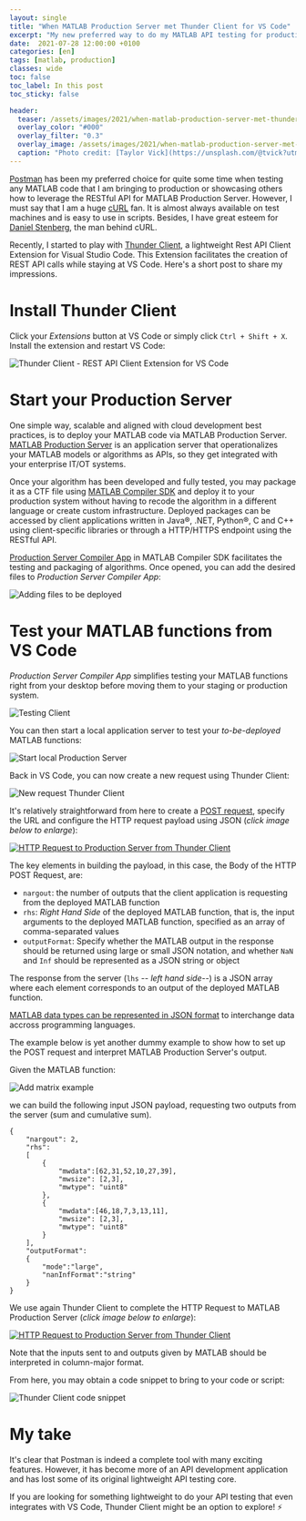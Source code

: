 ```yaml
---
layout: single
title: "When MATLAB Production Server met Thunder Client for VS Code"
excerpt: "My new preferred way to do my MATLAB API testing for production code"
date:  2021-07-28 12:00:00 +0100
categories: [en]
tags: [matlab, production]
classes: wide
toc: false
toc_label: In this post
toc_sticky: false

header: 
  teaser: /assets/images/2021/when-matlab-production-server-met-thunder-client-vs-code/server.jpg
  overlay_color: "#000"
  overlay_filter: "0.3"
  overlay_image: /assets/images/2021/when-matlab-production-server-met-thunder-client-vs-code/server.jpg
  caption: "Photo credit: [Taylor Vick](https://unsplash.com/@tvick?utm_source=unsplash&utm_medium=referral&utm_content=creditCopyText)"
---
```


[Postman](https://www.postman.com/) has been my preferred choice for quite some time when testing any MATLAB code that I am bringing to production or showcasing others how to leverage the RESTful API for MATLAB Production Server. However, I must say that I am a huge [cURL](https://curl.se/) fan. It is almost always available on test machines and is easy to use in scripts. Besides, I have great esteem for [Daniel Stenberg](https://daniel.haxx.se/), the man behind cURL. 

Recently, I started to play with [Thunder Client](https://www.thunderclient.io/), a lightweight Rest API Client Extension for Visual Studio Code. This Extension facilitates the creation of REST API calls while staying at VS Code. Here's a short post to share my impressions.

# Install Thunder Client

Click your _Extensions_ button at VS Code or simply click `Ctrl + Shift + X`. Install the extension and restart VS Code: 

![Thunder Client - REST API Client Extension for VS Code](/assets/images/2021/when-matlab-production-server-met-thunder-client-vs-code/thunder-client-install.jpg)

# Start your Production Server

One simple way, scalable and aligned with cloud development best practices, is to deploy your MATLAB code via MATLAB Production Server. [MATLAB Production Server](https://www.mathworks.com/products/matlab-production-server.html) is an application server that operationalizes your MATLAB models or algorithms as APIs, so they get integrated with your enterprise IT/OT systems.

Once your algorithm has been developed and fully tested, you may package it as a CTF file using [MATLAB Compiler SDK](https://www.mathworks.com/products/matlab-compiler-sdk.html) and deploy it to your production system without having to recode the algorithm in a different language or create custom infrastructure. Deployed packages can be accessed by client applications written in Java®, .NET, Python®, C and C++ using client-specific libraries or through a HTTP/HTTPS endpoint using the RESTful API.

[Production Server Compiler App](https://www.mathworks.com/help/compiler_sdk/mps_dev_test/productionservercompiler.html) in MATLAB Compiler SDK facilitates the testing and packaging of algorithms. Once opened, you can add the desired files to _Production Server Compiler App_:

![Adding files to be deployed](/assets/images/2021/when-matlab-production-server-met-thunder-client-vs-code/production-server-compiler-app.jpg) 

# Test your MATLAB functions from VS Code
_Production Server Compiler App_ simplifies testing your MATLAB functions right from your desktop before moving them to your staging or production system. 

![Testing Client](/assets/images/2021/when-matlab-production-server-met-thunder-client-vs-code/production-server-compiler-app-testing.jpg)

You can then start a local application server to test your _to-be-deployed_ MATLAB functions:

![Start local Production Server](/assets/images/2021/when-matlab-production-server-met-thunder-client-vs-code/production-server-compiler-app-testing-start.jpg)

Back in VS Code, you can now create a new request using Thunder Client:

![New request Thunder Client](/assets/images/2021/when-matlab-production-server-met-thunder-client-vs-code/thunder-client-new-request.jpg)

It's relatively straightforward from here to create a [POST request](https://www.mathworks.com/help/compiler_sdk/mps_restfuljson/postsynchronousrequest.html), specify the URL and configure the HTTP request payload using JSON (_click image below to enlarge_):

[![HTTP Request to Production Server from Thunder Client](/assets/images/2021/when-matlab-production-server-met-thunder-client-vs-code/thunder-client-mps.jpg)](/assets/images/2021/when-matlab-production-server-met-thunder-client-vs-code/thunder-client-mps.jpg)

The key elements in building the payload, in this case, the Body of the HTTP POST Request, are: 

* `nargout`: the number of outputs that the client application is requesting from the deployed MATLAB function
* `rhs`: _Right Hand Side_ of the deployed MATLAB function, that is, the input arguments to the deployed MATLAB function, specified as an array of comma-separated values
* `outputFormat`: Specify whether the MATLAB output in the response should be returned using large or small JSON notation, and whether `NaN` and `Inf` should be represented as a JSON string or object

The response from the server (`lhs` -- _left hand side_--) is a JSON array where each element corresponds to an output of the deployed MATLAB function.

[MATLAB data types can be represented in JSON format](https://www.mathworks.com/help/mps/restfuljson/json-representation-of-matlab-data-types.html) to interchange data accross programming languages. 

The example below is yet another dummy example to show how to set up the POST request and interpret MATLAB Production Server's output. 

Given the MATLAB function:

![Add matrix example](/assets/images/2021/when-matlab-production-server-met-thunder-client-vs-code/addmatrix.jpg)

we can build the following input JSON payload, requesting two outputs from the server (sum and cumulative sum). 
```
{
    "nargout": 2, 
    "rhs": 
    [
        {
            "mwdata":[62,31,52,10,27,39],
            "mwsize": [2,3],
            "mwtype": "uint8"
        },
        {
            "mwdata":[46,18,7,3,13,11],
            "mwsize": [2,3],
            "mwtype": "uint8"
        }
    ],
    "outputFormat":
    {
        "mode":"large",
        "nanInfFormat":"string"
    }
}
```
We use again Thunder Client to complete the HTTP Request to MATLAB Production Server (_click image below to enlarge_):

[![HTTP Request to Production Server from Thunder Client](/assets/images/2021/when-matlab-production-server-met-thunder-client-vs-code/thunder-client-mps2.jpg)](/assets/images/2021/when-matlab-production-server-met-thunder-client-vs-code/thunder-client-mps2.jpg)

Note that the inputs sent to and outputs given by MATLAB should be interpreted in column-major format.

From here, you may obtain a code snippet to bring to your code or script:

![Thunder Client code snippet](/assets/images/2021/when-matlab-production-server-met-thunder-client-vs-code/thunder-client-snippet.jpg)


# My take

It's clear that Postman is indeed a complete tool with many exciting features. However, it has become more of an API development application and has lost some of its original lightweight API testing core. 

If you are looking for something lightweight to do your API testing that even integrates with VS Code, Thunder Client might be an option to explore! :zap: